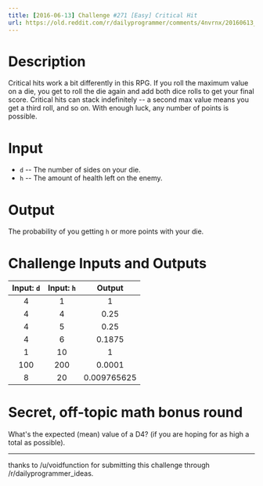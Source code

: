 ```yaml
---
title: [2016-06-13] Challenge #271 [Easy] Critical Hit
url: https://old.reddit.com/r/dailyprogrammer/comments/4nvrnx/20160613_challenge_271_easy_critical_hit/
---
```


# Description

Critical hits work a bit differently in this RPG.  If you roll the maximum value on a die, you get to roll the die again and add both dice rolls to get your final score.  Critical hits can stack indefinitely -- a second max value means you get a third roll, and so on.  With enough luck, any number of points is possible.

# Input

* `d` -- The number of sides on your die.
* `h` -- The amount of health left on the enemy.

# Output

The probability of you getting `h` or more points with your die.

# Challenge Inputs and Outputs

Input: `d` | Input: `h` | Output
:-: | :-: | :-:
4 | 1 | 1
4 | 4 | 0.25
4 | 5 | 0.25
4 | 6 | 0.1875
1 | 10 | 1
100 | 200 | 0.0001
8 | 20 | 0.009765625

# Secret, off-topic math bonus round

What's the expected (mean) value of a D4? (if you are hoping for as high a total as possible).

---
thanks to /u/voidfunction for submitting this challenge through /r/dailyprogrammer_ideas.